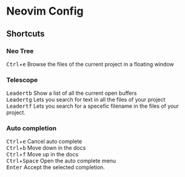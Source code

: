 # Neovim Config

## Shortcuts

### Neo Tree

<kbd>Ctrl</kbd>+<kbd>e</kbd> Browse the files of the current project in a floating window

### Telescope

<kbd>Leader</kbd><kbd>t</kbd><kbd>b</kbd> Show a list of all the current open buffers  
<kbd>Leader</kbd><kbd>t</kbd><kbd>g</kbd> Lets you search for text in all the files of your project  
<kbd>Leader</kbd><kbd>t</kbd><kbd>f</kbd> Lets you search for a specefic filename in the files of your project.  

### Auto completion

<kbd>Ctrl</kbd>+<kbd>e</kbd> Cancel auto complete  
<kbd>Ctrl</kbd>+<kbd>b</kbd> Move down in the docs  
<kbd>Ctrl</kbd>+<kbd>f</kbd> Move up in the docs  
<kbd>Ctrl</kbd>+<kbd>Space</kbd> Open the auto complete menu  
<kbd>Enter</kbd> Accept the selected completion.  
